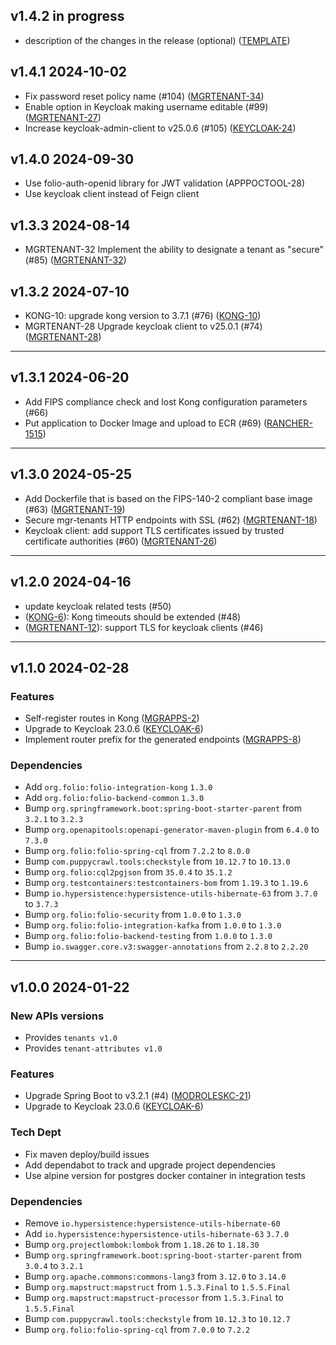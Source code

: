 ## v1.4.2 in progress
* description of the changes in the release (optional) ([TEMPLATE](https://issues.folio.org/browse/TEMPLATE))

## v1.4.1 2024-10-02
* Fix password reset policy name (#104) ([MGRTENANT-34](https://issues.folio.org/browse/MGRTENANT-34))
* Enable option in Keycloak making username editable (#99) ([MGRTENANT-27](https://issues.folio.org/browse/MGRTENANT-27))
* Increase keycloak-admin-client to v25.0.6 (#105) ([KEYCLOAK-24](https://issues.folio.org/browse/KEYCLOAK-24))

## v1.4.0 2024-09-30
* Use folio-auth-openid library for JWT validation (APPPOCTOOL-28)
* Use keycloak client instead of Feign client

## v1.3.3 2024-08-14
* MGRTENANT-32 Implement the ability to designate a tenant as "secure" (#85) ([MGRTENANT-32](https://issues.folio.org/browse/MGRTENANT-32))


## v1.3.2 2024-07-10

* KONG-10: upgrade kong version to 3.7.1 (#76) ([KONG-10](https://issues.folio.org/browse/KONG-10))
* MGRTENANT-28 Upgrade keycloak client to v25.0.1 (#74) ([MGRTENANT-28](https://issues.folio.org/browse/MGRTENANT-28))

---

## v1.3.1 2024-06-20

* Add FIPS compliance check and lost Kong configuration parameters (#66)
* Put application to Docker Image and upload to ECR (#69) ([RANCHER-1515](https://issues.folio.org/browse/RANCHER-1515))

---

## v1.3.0 2024-05-25

* Add Dockerfile that is based on the FIPS-140-2 compliant base image (#63) ([MGRTENANT-19](https://issues.folio.org/browse/MGRTENANT-19))
* Secure mgr-tenants HTTP endpoints with SSL (#62) ([MGRTENANT-18](https://issues.folio.org/browse/MGRTENANT-18))
* Keycloak client: add support TLS certificates issued by trusted certificate authorities (#60) ([MGRTENANT-26](https://issues.folio.org/browse/MGRTENANT-26))
---

## v1.2.0 2024-04-16

* update keycloak related tests (#50)
* ([KONG-6](https://issues.folio.org/browse/KONG-6)): Kong timeouts should be extended (#48)
* ([MGRTENANT-12](https://issues.folio.org/browse/MGRTENANT-12)): support TLS for keycloak clients (#46)

---

## v1.1.0 2024-02-28
### Features
* Self-register routes in Kong ([MGRAPPS-2](https://issues.folio.org/browse/MGRAPPS-2))
* Upgrade to Keycloak 23.0.6 ([KEYCLOAK-6](https://issues.folio.org/browse/KEYCLOAK-6))
* Implement router prefix for the generated endpoints ([MGRAPPS-8](https://issues.folio.org/browse/MGRAPPS-8))

### Dependencies
* Add `org.folio:folio-integration-kong` `1.3.0`
* Add `org.folio:folio-backend-common` `1.3.0`
* Bump `org.springframework.boot:spring-boot-starter-parent` from `3.2.1` to `3.2.3`
* Bump `org.openapitools:openapi-generator-maven-plugin` from `6.4.0` to `7.3.0`
* Bump `org.folio:folio-spring-cql` from `7.2.2` to `8.0.0`
* Bump `com.puppycrawl.tools:checkstyle` from `10.12.7` to `10.13.0`
* Bump `org.folio:cql2pgjson` from `35.0.4` to `35.1.2`
* Bump `org.testcontainers:testcontainers-bom` from `1.19.3` to `1.19.6`
* Bump `io.hypersistence:hypersistence-utils-hibernate-63` from `3.7.0` to `3.7.3`
* Bump `org.folio:folio-security` from `1.0.0` to `1.3.0`
* Bump `org.folio:folio-integration-kafka` from `1.0.0` to `1.3.0`
* Bump `org.folio:folio-backend-testing` from `1.0.0` to `1.3.0`
* Bump `io.swagger.core.v3:swagger-annotations` from `2.2.8` to `2.2.20`

---

## v1.0.0 2024-01-22
### New APIs versions
* Provides `tenants v1.0`
* Provides `tenant-attributes v1.0`

### Features
* Upgrade Spring Boot to v3.2.1 (#4) ([MODROLESKC-21](https://issues.folio.org/browse/MODROLESKC-21))
* Upgrade to Keycloak 23.0.6 ([KEYCLOAK-6](https://issues.folio.org/browse/KEYCLOAK-6))

### Tech Dept
* Fix maven deploy/build issues
* Add dependabot to track and upgrade project dependencies
* Use alpine version for postgres docker container in integration tests

### Dependencies
* Remove `io.hypersistence:hypersistence-utils-hibernate-60`
* Add `io.hypersistence:hypersistence-utils-hibernate-63` `3.7.0`
* Bump `org.projectlombok:lombok` from `1.18.26` to `1.18.30`
* Bump `org.springframework.boot:spring-boot-starter-parent` from `3.0.4` to `3.2.1`
* Bump `org.apache.commons:commons-lang3` from `3.12.0` to `3.14.0`
* Bump `org.mapstruct:mapstruct` from `1.5.3.Final` to `1.5.5.Final`
* Bump `org.mapstruct:mapstruct-processor` from `1.5.3.Final` to `1.5.5.Final`
* Bump `com.puppycrawl.tools:checkstyle` from `10.12.3` to `10.12.7`
* Bump `org.folio:folio-spring-cql` from `7.0.0` to `7.2.2`


